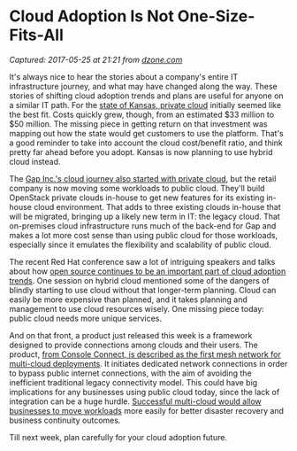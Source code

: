 # Cloud Adoption Is Not One-Size-Fits-All

_Captured: 2017-05-25 at 21:21 from [dzone.com](https://dzone.com/articles/cloud-adoption-is-not-one-size-fits-all?oid=twitter&utm_content=bufferc4594&utm_medium=social&utm_source=twitter.com&utm_campaign=buffer)_

It's always nice to hear the stories about a company's entire IT infrastructure journey, and what may have changed along the way. These stories of shifting cloud adoption trends and plans are useful for anyone on a similar IT path. For the [state of Kansas, private cloud](http://www.govtech.com/computing/From-Private-to-Hybrid-Kansas-Pivots-on-Cloud.html) initially seemed like the best fit. Costs quickly grew, though, from an estimated $33 million to $50 million. The missing piece in getting return on that investment was mapping out how the state would get customers to use the platform. That's a good reminder to take into account the cloud cost/benefit ratio, and think pretty far ahead before you adopt. Kansas is now planning to use hybrid cloud instead.

The [Gap Inc.'s cloud journey also started with private cloud](https://www.itnews.com.au/news/the-gap-inc-shifts-cloud-model-to-hybrid-461387), but the retail company is now moving some workloads to public cloud. They'll build OpenStack private clouds in-house to get new features for its existing in-house cloud environment. That adds to three existing clouds in-house that will be migrated, bringing up a likely new term in IT: the legacy cloud. That on-premises cloud infrastructure runs much of the back-end for Gap and makes a lot more cost sense than using public cloud for those workloads, especially since it emulates the flexibility and scalability of public cloud.

The recent Red Hat conference saw a lot of intriguing speakers and talks about how [open source continues to be an important part of cloud adoption trends](http://news.sys-con.com/node/4084543). One session on hybrid cloud mentioned some of the dangers of blindly starting to use cloud without that longer-term planning. Cloud can easily be more expensive than planned, and it takes planning and management to use cloud resources wisely. One missing piece today: public cloud needs more unique services.

And on that front, a product just released this week is a framework designed to provide connections among clouds and their users. The product, [from Console Connect, is described as the first mesh network for multi-cloud deployments](https://www.enterprisetech.com/2017/05/15/multi-cloud-network-targets-bottlenecks/). It initiates dedicated network connections in order to bypass public internet connections, with the aim of avoiding the inefficient traditional legacy connectivity model. This could have big implications for any businesses using public cloud today, since the lack of integration can be a huge hurdle. [Successful multi-cloud would allow businesses to move workloads](https://www.appneta.com/resources/guides/multicloud-deployment-an-it-survival-guide/?Ref__c=20680) more easily for better disaster recovery and business continuity outcomes.

Till next week, plan carefully for your cloud adoption future.
